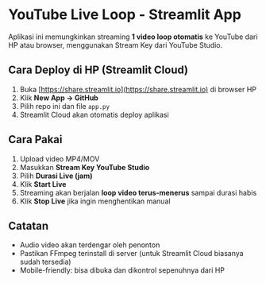 # YouTube Live Loop - Streamlit App

Aplikasi ini memungkinkan streaming **1 video loop otomatis** ke YouTube dari HP atau browser, menggunakan Stream Key dari YouTube Studio.

## Cara Deploy di HP (Streamlit Cloud)

1. Buka [https://share.streamlit.io](https://share.streamlit.io) di browser HP
2. Klik **New App → GitHub**
3. Pilih repo ini dan file `app.py`
4. Streamlit Cloud akan otomatis deploy aplikasi

## Cara Pakai

1. Upload video MP4/MOV
2. Masukkan **Stream Key YouTube Studio**
3. Pilih **Durasi Live (jam)**
4. Klik **Start Live**
5. Streaming akan berjalan **loop video terus-menerus** sampai durasi habis
6. Klik **Stop Live** jika ingin menghentikan manual

## Catatan

- Audio video akan terdengar oleh penonton
- Pastikan FFmpeg terinstall di server (untuk Streamlit Cloud biasanya sudah tersedia)
- Mobile-friendly: bisa dibuka dan dikontrol sepenuhnya dari HP
